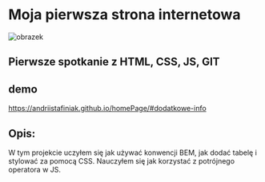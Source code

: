 # Moja pierwsza strona internetowa
![obrazek](https://bi.im-g.pl/im/83/0d/1b/z28365443IE.jpg)

## Pierwsze spotkanie z HTML, CSS, JS, GIT

## demo
https://andriistafiniak.github.io/homePage/#dodatkowe-info

## Opis:

W tym projekcie uczyłem się jak używać konwencji BEM, jak dodać tabelę i stylować za pomocą CSS. Nauczyłem się jak korzystać z potrójnego operatora w JS.





